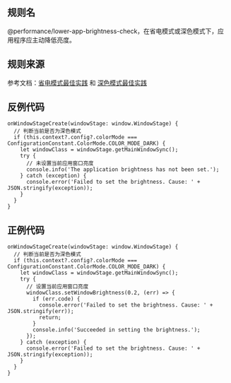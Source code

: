 ## 规则名

@performance/lower-app-brightness-check，在省电模式或深色模式下，应用程序应主动降低亮度。

## 规则来源

参考文档：[省电模式最佳实践](https://developer.huawei.com/consumer/cn/doc/best-practices/bpta-low-power-design-in-dark-mode#section1335695914514) 和
[深色模式最佳实践](https://developer.huawei.com/consumer/cn/doc/best-practices/bpta-low-power-design-in-dark-mode#section221914535123)

## 反例代码

```
onWindowStageCreate(windowStage: window.WindowStage) {
  // 判断当前是否为深色模式
  if (this.context?.config?.colorMode === ConfigurationConstant.ColorMode.COLOR_MODE_DARK) {
    let windowClass = windowStage.getMainWindowSync();
    try {
      // 未设置当前应用窗口亮度
      console.info('The application brightness has not been set.');
    } catch (exception) {
      console.error('Failed to set the brightness. Cause: ' + JSON.stringify(exception));
    }
  }
}
```

## 正例代码

```
onWindowStageCreate(windowStage: window.WindowStage) {
  // 判断当前是否为深色模式
  if (this.context?.config?.colorMode === ConfigurationConstant.ColorMode.COLOR_MODE_DARK) {
    let windowClass = windowStage.getMainWindowSync();
    try {
      // 设置当前应用窗口亮度
      windowClass.setWindowBrightness(0.2, (err) => {
        if (err.code) {
          console.error('Failed to set the brightness. Cause: ' + JSON.stringify(err));
          return;
        }
        console.info('Succeeded in setting the brightness.');
      });
    } catch (exception) {
      console.error('Failed to set the brightness. Cause: ' + JSON.stringify(exception));
    }
  }
}
```